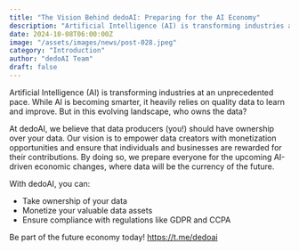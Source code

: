 ```yaml
---
title: "The Vision Behind dedoAI: Preparing for the AI Economy"
description: "Artificial Intelligence (AI) is transforming industries at an unprecedented pace. While AI is becoming smarter, it heavily relies on quality data to learn and improve."
date: 2024-10-08T06:00:00Z
image: "/assets/images/news/post-028.jpeg"
category: "Introduction"
author: "dedoAI Team"
draft: false
---
```


Artificial Intelligence (AI) is transforming industries at an unprecedented pace. While AI is becoming smarter, it heavily relies on quality data to learn and improve. But in this evolving landscape, who owns the data?

At dedoAI, we believe that data producers (you!) should have ownership over your data. Our vision is to empower data creators with monetization opportunities and ensure that individuals and businesses are rewarded for their contributions. By doing so, we prepare everyone for the upcoming AI-driven economic changes, where data will be the currency of the future.

With dedoAI, you can:
- Take ownership of your data
- Monetize your valuable data assets
- Ensure compliance with regulations like GDPR and CCPA

Be part of the future economy today!  https://t.me/dedoai
